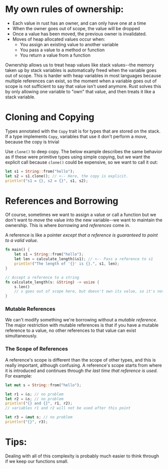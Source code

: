# My own rules of ownership:
- Each value in rust has an owner, and can only have one at a time
- When the owner goes out of scope, the value will be dropped
- Once a value has been moved, the previous owner is invalidated.
- Moves of heap allocated values occur when:
    - You assign an existing value to another variable
    - You pass a value to a method or function
    - You return a value from a function

Ownership allows us to treat heap values like stack values--the memory taken up by stack variables is automatically freed when the variable goes out of scope. This is harder with heap variables in most languages because multiple references can exist, so the moment when a variable goes out of scope is not sufficient to say that value isn't used anymore. Rust solves this by only allowing one variable to "own" that value, and then treats it like a stack variable.

# Cloning and Copying

Types annotated with the  `Copy` trait is for types that are stored on the stack. If a type implements `Copy`, variables that use it don't perform a _move_, because the copy is trivial

Use `clone()` to deep copy. The below example describes the same behavior as if these were primitive types using simple copying, but we want the explicit call because `clone()` could be expensive, so we want to call it out:

```rust
let s1 = String::from("hello");
let s2 = s1.clone(); // <-- Here, the copy is explicit.
println!("s1 = {}, s2 = {}", s1, s2);
```

# References and Borrowing

Of course, sometimes we want to assign a value or call a function but we don't want to _move_ the value into the new variable--we want to maintain the ownership. This is where _borrowing_ and _references_ come in.

A reference is like a pointer _except that a reference is guaranteed to point to a valid value_.

```rs
fn main() {
    let s1 = String::from("hello");
    let len = calculate_length(&s1); // <-- Pass a reference to s1
    println!("The length of '{}' is {}.", s1, len);
}

// Accept a reference to a string
fn calculate_length(s: &String) -> usize {
    s.len()
    // s goes out of scope here, but doesn't own its value, so it's not dropped
} 
```

### Mutable References

 We can't modify something we're borrowing without a _mutable reference_. The major restriction with mutable references is that if you have a mutable reference to a value, no other references to that value can exist simultaneously.

 ### The Scope of References

 A reference's scope is different than the scope of other types, and this is really important, although confusing. A reference's scope starts from where it is introduced and continues through _the last time that reference is used._ For example:

 ```rust
let mut s = String::from("hello");

let r1 = &s; // no problem
let r2 = &s; // no problem
println!("{} and {}", r1, r2);
// variables r1 and r2 will not be used after this point

let r3 = &mut s; // no problem
println!("{}", r3);
```

# Tips:

Dealing with all of this complexity is probably much easier to think through if we keep our functions small.